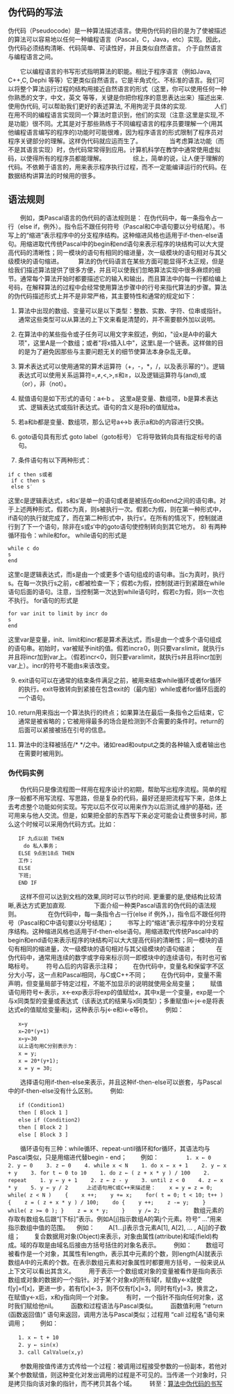 ## 伪代码的写法

伪代码（Pseudocode）是一种算法描述语言。使用伪代码的目的是为了使被描述的算法可以容易地以任何一种编程语言（Pascal，C，Java，etc）实现。因此，伪代码必须结构清晰、代码简单、可读性好，并且类似自然语言。 介于自然语言与编程语言之间。

　　它以编程语言的书写形式指明算法的职能。相比于程序语言（例如Java, C++,C, Dephi 等等）它更类似自然语言。它是半角式化、不标准的语言。我们可以将整个算法运行过程的结构用接近自然语言的形式（这里，你可以使用任何一种你熟悉的文字，中文，英文 等等，关键是你把你程序的意思表达出来）描述出来. 使用伪代码, 可以帮助我们更好的表述算法, 不用拘泥于具体的实现.
　　
　　人们在用不同的编程语言实现同一个算法时意识到，他们的实现（注意:这里是实现,不是功能）很不同。尤其是对于那些熟练于不同编程语言的程序员要理解一个(用其他编程语言编写的程序的)功能时可能很难，因为程序语言的形式限制了程序员对程序关键部分的理解。这样伪代码就应运而生了。
　　
　　当考虑算法功能（而不是其语言实现）时，伪代码常常得到应用。计算机科学在教学中通常使用虚拟码，以使得所有的程序员都能理解。
　　
　　综上，简单的说，让人便于理解的代码。不依赖于语言的，用来表示程序执行过程，而不一定能编译运行的代码。在数据结构讲算法的时候用的很多。 
　　
## 语法规则
　　例如，类Pascal语言的伪代码的语法规则是： 在伪代码中，每一条指令占一行（else if，例外）。指令后不跟任何符号（Pascal和C中语句要以分号结尾）。书写上的“缩进”表示程序中的分支程序结构。这种缩进风格也适用于if-then-else语句。用缩进取代传统Pascal中的begin和end语句来表示程序的块结构可以大大提高代码的清晰性；同一模块的语句有相同的缩进量，次一级模块的语句相对与其父级模块的语句缩进。
　　
    算法的伪代码语言在某些方面可能显得不太正规，但是给我们描述算法提供了很多方便，并且可以使我们忽略算法实现中很多麻烦的细节。通常每个算法开始时都要描述它的输入和输出，而且算法中的每一行都给编上号码，在解释算法的过程中会经常使用算法步骤中的行号来指代算法的步骤。算法的伪代码描述形式上并不是非常严格，其主要特性和通常的规定如下：
    
1) 算法中出现的数组、变量可以是以下类型：整数、实数、字符、位串或指针。通常这些类型可以从算法的上下文来看是清楚的，并不需要额外加以说明。
        
2) 在算法中的某些指令或子任务可以用文字来叙述，例如，"设x是A中的最大项"，这里A是一个数组；或者"将x插入L中"，这里L是一个链表。这样做的目的是为了避免因那些与主要问题无关的细节使算法本身杂乱无章。
        
3) 算术表达式可以使用通常的算术运算符（+，-，*，/，以及表示幂的^）。逻辑表达式可以使用关系运算符=,≠,<,>,≤和≥，以及逻辑运算符与(and),或（or），非（not）。

4) 赋值语句是如下形式的语句：a<-b 。
这里a是变量、数组项，b是算术表达式、逻辑表达式或指针表达式。语句的含义是将b的值赋给a。
5) 若a和b都是变量、数组项，那么记号a<->b 表示a和b的内容进行交换。
6) goto语句具有形式
                                        goto label（goto标号）
它将导致转向具有指定标号的语句。
7) 条件语句有以下两种形式：
```
if c then s或者 
 if c then s
 else s′
```
这里c是逻辑表达式，s和s′是单一的语句或者是被括在do和end之间的语句串。对于上述两种形式，假若c为真，则s被执行一次。假若c为假，则在第一种形式中，if语句的执行就完成了，而在第二种形式中，执行s′。在所有的情况下，控制就进行到了下一个语句，除非在s或s′中的goto语句使控制转向到其它地方。
8) 有两种循环指令：while和for。
         while语句的形式是
```
while c do  
s
end
```
这里c是逻辑表达式，而s是由一个或更多个语句组成的语句串。当c为真时，执行s。在每一次执行s之前，c都被检查一下；假若c为假，控制就进行到紧跟在while语句后面的语句。注意，当控制第一次达到while语句时，假若c为假，则s一次也不执行。 
       for语句的形式是
```
for var init to limit by incr do
s
end
```
这里var是变量，init、limit和incr都是算术表达式，而s是由一个或多个语句组成的语句串。初始时，var被赋予init的值。假若incr≥0，则只要var≤limit，就执行s并且将incr加到var上。（假若incr<0，则只要var≥limit，就执行s并且将incr加到var上）。incr的符号不能由s来该改变。

9) exit语句可以在通常的结束条件满足之前，被用来结束while循环或者for循环的执行。exit导致转向到紧接在包含exit的（最内层）while或者for循环后面的一个语句。

10) return用来指出一个算法执行的终点；如果算法在最后一条指令之后结束，它通常是被省略的；它被用得最多的场合是检测到不合需要的条件时。return的后面可以紧接被括在引号的信息。

11) 算法中的注释被括在/* */之中。诸如read和output之类的各种输入或者输出也在需要时被用到。
     
### 伪代码实例
　　伪代码只是像流程图一样用在程序设计的初期，帮助写出程序流程。简单的程序一般都不用写流程、写思路，但是复杂的代码，最好还是把流程写下来，总体上去考虑整个功能如何实现。写完以后不仅可以用来作为以后测试,维护的基础，还可用来与他人交流。但是，如果把全部的东西写下来必定可能会让费很多时间，那么这个时候可以采用伪代码方式。比如：
```
　　IF 九点以前 THEN
     do 私人事务；
　　ELSE 9点到18点 THEN
　　工作；
　　ELSE
　　下班;
　　END IF
```
　　这样不但可以达到文档的效果,同时可以节约时间. 更重要的是,使结构比较清晰,表达方式更加直观.
　　
　　下面介绍一种类Pascal语言的伪代码的语法规则。
　　
　　在伪代码中，每一条指令占一行(else if 例外，)，指令后不跟任何符号（Pascal和C中语句要以分号结尾）；
　　书写上的“缩进”表示程序中的分支程序结构。这种缩进风格也适用于if-then-else语句。用缩进取代传统Pascal中的begin和end语句来表示程序的块结构可以大大提高代码的清晰性；同一模块的语句有相同的缩进量，次一级模块的语句相对与其父级模块的语句缩进；　
　　在伪代码中，通常用连续的数字或字母来标示同一即模块中的连续语句，有时也可省略标号。
　　符号△后的内容表示注释；
　　在伪代码中，变量名和保留字不区分大小写，这一点和Pascal相同，与C或C++不同；
　　在伪代码中，变量不需声明，但变量局部于特定过程，不能不加显示的说明就使用全局变量；
　　赋值语句用符号←表示，x←exp表示将exp的值赋给x，其中x是一个变量，exp是一个与x同类型的变量或表达式（该表达式的结果与x同类型）；多重赋值i←j←e是将表达式e的值赋给变量i和j，这种表示与j←e和i←e等价。
　　例如：
```
　　x←y
　　x←20*(y+1)
　　x←y←30
　　以上语句用C分别表示为：
　　x = y;
　　x = 20*(y+1);
　　x = y = 30;
```
　　选择语句用if-then-else来表示，并且这种if-then-else可以嵌套，与Pascal中的if-then-else没有什么区别。
　　例如:
```
　　if (Condition1)
　　then [ Block 1 ]
　　else if (Condition2)
　　then [ Block 2 ]
　　else [ Block 3 ]
```
　　循环语句有三种：while循环、repeat-until循环和for循环，其语法均与Pascal类似，只是用缩进代替begin - end；
　　例如：
　　```
　　1. x ← 0
　　2. y ← 0
　　3. z ← 0
　　4. while x < N
　　1. do x ← x + 1
　　2. y ← x + y
　　3. for t ← 0 to 10
　　1. do z ← ( z + x * y ) / 100
　　2. repeat
　　1. y ← y + 1
　　2. z ← z - y
　　3. until z < 0
　　4. z ← x * y
　　5. y ← y / 2
　　　上述语句用C或C++来描述是：
　　x = y = z = 0;
　　while( z < N )
　　{
　　x ++;
　　y += x;
　　for( t = 0; t < 10; t++ )
　　{
　　z = ( z + x * y ) / 100;
　　do {
　　y ++;
　　z -= y;
　　} while( z >= 0 );
     }
　　z = x * y;
　　}
　　y /= 2;
　　```　
　　数组元素的存取有数组名后跟“[下标]”表示。例如A[j]指示数组A的第j个元素。符号“ …”用来指示数组中值的范围。
　例如：
　　A[1…j]表示含元素A[1], A[2], … , A[j]的子数组；
　　复合数据用对象(Object)来表示，对象由属性(attribute)和域(field)构成。域的存取是由域名后接由方括号括住的对象名表示。
　　例如：
　　数组可被看作是一个对象，其属性有length，表示其中元素的个数，则length[A]就表示数组A中的元素的个数。在表示数组元素和对象属性时都要用方括号，一般来说从上下文可以看出其含义。
　　用于表示一个数组或对象的变量被看作是指向表示数组或对象的数据的一个指针。对于某个对象x的所有域f，赋值y←x就使f[y]=f[x]，更进一步，若有f[x]←3，则不仅有f[x]=3，同时有f[y]=3，换言之，在赋值y←x后，x和y指向同一个对象。
　　有时，一个指针不指向任何对象，这时我们赋给他nil。
　　函数和过程语法与Pascal类似。
　　函数值利用 “return (函数返回值)” 语句来返回，调用方法与Pascal类似；过程用 “call 过程名”语句来调用；
　　例如：
```
　　1. x ← t + 10
　　2. y ← sin(x)
　　3. call CalValue(x,y)
```
　　参数用按值传递方式传给一个过程：被调用过程接受参数的一份副本，若他对某个参数赋值，则这种变化对发出调用的过程是不可见的。当传递一个对象时，只是拷贝指向该对象的指针，而不拷贝其各个域。
　　转至：[算法中伪代码的书写](https://blog.csdn.net/mylinchi/article/details/53558597)
　
　


